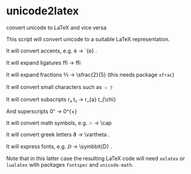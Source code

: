 # unicode2latex
convert unicode to LaTeX and vice versa

This script will convert unicode to a suitable LaTeX representation.

It will convert accents, e.g. è  → \`{e} .

It will expand ligatures ﬃ → ffi

It will expand fractions ⅖ → \sfrac{2}{5}
(this needs package `xfrac`)

It will convert small characters such as ﹦﹖

It will convert subscripts rₐ tᵪ → r_{a} t_{\chi}

And superscripts  0⁺ → 0^{+}

It will convert math symbols, e.g.  ∩ → \cap

It will convert greek letters ϑ → \vartheta .

It will express fonts, e.g.  ⅅ → \symbbit{D} .

Note that in this latter case the resulting LaTeX code
will need `xelatex` or `lualatex` with packages
`fontspec` and `unicode-math`.
